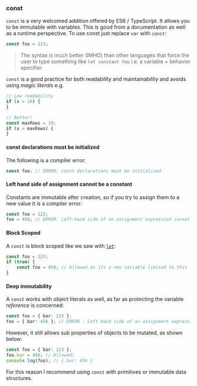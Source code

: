 ### const

`const` is a very welcomed addition offered by ES6 / TypeScript. It allows you to be immutable with variables. This is good from a documentation as well as a runtime perspective. To use const just replace `var` with `const`:

```ts
const foo = 123;
```

> The syntax is much better (IMHO) than other languages that force the user to type something like `let constant foo` i.e. a variable + behavior specifier.

`const` is a good practice for both readability and maintainability and avoids using *magic literals* e.g.

```ts
// Low readability
if (x > 10) {
}

// Better!
const maxRows = 10;
if (x > maxRows) {
}
```

#### const declarations must be initialized
The following is a compiler error:

```ts
const foo; // ERROR: const declarations must be initialized
```

#### Left hand side of assignment cannot be a constant
Constants are immutable after creation, so if you try to assign them to a new value it is a compiler error:

```ts
const foo = 123;
foo = 456; // ERROR: Left-hand side of an assignment expression cannot be a constant
```

#### Block Scoped
A `const` is block scoped like we saw with [`let`](./let.md):

```ts
const foo = 123;
if (true) {
    const foo = 456; // Allowed as its a new variable limited to this `if` block
}
```

#### Deep immutability
A `const` works with object literals as well, as far as protecting the variable *reference* is concerned:

```ts
const foo = { bar: 123 };
foo = { bar: 456 }; // ERROR : Left hand side of an assignment expression cannot be a constant
```

However, it still allows sub properties of objects to be mutated, as shown below:

```ts
const foo = { bar: 123 };
foo.bar = 456; // Allowed!
console.log(foo); // { bar: 456 }
```

For this reason I recommend using `const` with primitives or immutable data structures.
